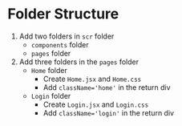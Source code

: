 # Folder Structure
1. Add two folders in `scr` folder
    * `components` folder
    * `pages` folder
2. Add three folders in the `pages` folder
    * `Home` folder
        * Create `Home.jsx` and `Home.css`
        * Add `className='home'` in the return div
    * `Login` folder
        * Create `Login.jsx` and `Login.css`
        * Add `className='login'` in the return div

